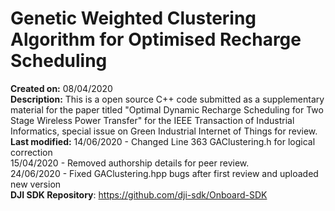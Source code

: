 # Genetic Weighted Clustering Algorithm for Optimised Recharge Scheduling

**Created on:** 08/04/2020<br />
**Description:** This is a open source C++ code submitted as a supplementary material for the paper titled "Optimal Dynamic Recharge Scheduling for Two
Stage Wireless Power Transfer" for the IEEE Transaction of Industrial Informatics, special issue on Green Industrial Internet of Things for review.<br />
**Last modified:** 14/06/2020 - Changed Line 363 GAClustering.h for logical correction<br />
15/04/2020 - Removed authorship details for peer review.<br />
24/06/2020 - Fixed GAClustering.hpp bugs after first review and uploaded new version<br />
**DJI SDK Repository**: https://github.com/dji-sdk/Onboard-SDK

